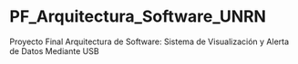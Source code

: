 # PF_Arquitectura_Software_UNRN
Proyecto Final Arquitectura de Software: Sistema de Visualización y Alerta de Datos Mediante USB
